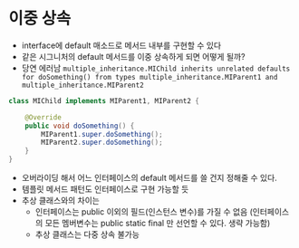 # 이중 상속
- interface에 default 매소드로 메서드 내부를 구현할 수 있다
- 같은 시그니처의 default 메서드를 이중 상속하게 되면 어떻게 될까?
- 당연 에러남 `multiple_inheritance.MIChild inherits unrelated defaults for doSomething() from types multiple_inheritance.MIParent1 and multiple_inheritance.MIParent2`

```java
class MIChild implements MIParent1, MIParent2 {

    @Override
    public void doSomething() {
        MIParent1.super.doSomething();
        MIParent2.super.doSomething();
    }
}
```
- 오버라이딩 해서 어느 인터페이스의 default 메서드를 쓸 건지 정해줄 수 있다.
- 템플릿 메서드 패턴도 인터페이스로 구현 가능할 듯
- 추상 클래스와의 차이는
  - 인터페이스는 public 이외의 필드(인스턴스 변수)를 가질 수 없음
    (인터페이스의 모든 멤버변수는 public static final 만 선언할 수 있다. 생략 가능함)
  - 추상 클래스는 다중 상속 불가능
